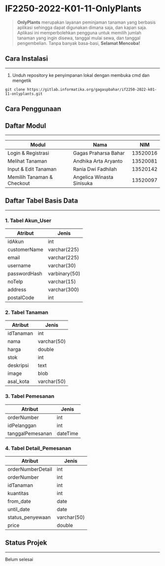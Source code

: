 # IF2250-2022-K01-11-OnlyPlants

> **OnlyPlants** merupakan layanan peminjaman tanaman yang berbasis aplikasi sehingga dapat digunakan dimana saja, dan kapan saja. Aplikasi ini memperbolehkan pengguna untuk memilih jumlah tanaman yang ingin disewa, tanggal mulai sewa, dan tanggal pengembelian. Tanpa banyak basa-basi, **Selamat Mencoba!**

## Cara Instalasi
---

1. Unduh repository ke penyimpanan lokal dengan membuka cmd dan mengetik
```
git clone https://gitlab.informatika.org/gagaspbahar/if2250-2022-k01-11-onlyplants.git
```
## Cara Penggunaan


## Daftar Modul
---
| Modul | Nama | NIM |
| ---  | --- | --- |
| Login & Registrasi |Gagas Praharsa Bahar  | 13520016 
| Melihat Tanaman |Andhika Arta Aryanto | 13520081
| Input & Edit Tanaman |Rania Dwi Fadhilah | 13520142
| Memilih Tanaman & Checkout | Angelica Winasta Sinisuka | 13520097

## Daftar Tabel Basis Data
---

### 1. Tabel **Akun_User**
| Atribut | Jenis |
| ---  | --- | 
| idAkun | int
| customerName | varchar(225)
| email | varchar(225)
| username | varchar(30)
| passwordHash | varbinary(50)
| noTelp | varchar(15)
| address | varchar(300)
| postalCode | int

### 2. Tabel **Tanaman**
| Atribut | Jenis |
| ---  | --- | 
| idTanaman | int
| nama | varchar(50)
| harga | double
| stok | int
| deskripsi | text
| image | blob
| asal_kota | varchar(50)

### 3. Tabel **Pemesanan**
| Atribut | Jenis |
| ---  | --- | 
| orderNumber | int
| idPelanggan | int
| tanggalPemesanan | dateTime

### 4. Tabel **Detail_Pemesanan**
| Atribut | Jenis |
| ---  | --- | 
| orderNumberDetail | int
| orderNumber | int
| idTanaman | int
| kuantitas | int
| from_date | date
| until_date | date
| status_penyewaan | varchar(50)
| price | double

## Status Projek
---
Belum selesai

